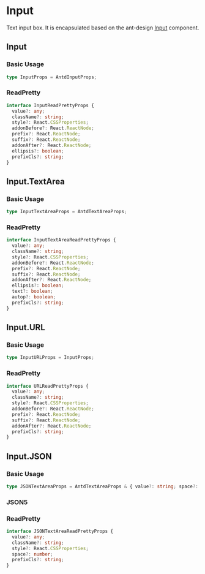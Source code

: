# Input

Text input box. It is encapsulated based on the ant-design [Input](https://ant.design/components/input/) component.

## Input

### Basic Usage

```ts
type InputProps = AntdInputProps;
```

<code src="./demos/new-demos/input.tsx"></code>

### ReadPretty

```ts
interface InputReadPrettyProps {
  value?: any;
  className?: string;
  style?: React.CSSProperties;
  addonBefore?: React.ReactNode;
  prefix?: React.ReactNode;
  suffix?: React.ReactNode;
  addonAfter?: React.ReactNode;
  ellipsis?: boolean;
  prefixCls?: string;
}
```

<code src="./demos/new-demos/input-read-pretty.tsx"></code>

## Input.TextArea

### Basic Usage

```ts
type InputTextAreaProps = AntdTextAreaProps;
```

<code src="./demos/new-demos/textarea.tsx"></code>

### ReadPretty

```ts
interface InputTextAreaReadPrettyProps {
  value?: any;
  className?: string;
  style?: React.CSSProperties;
  addonBefore?: React.ReactNode;
  prefix?: React.ReactNode;
  suffix?: React.ReactNode;
  addonAfter?: React.ReactNode;
  ellipsis?: boolean;
  text?: boolean;
  autop?: boolean;
  prefixCls?: string;
}
```

<code src="./demos/new-demos/textarea-read-pretty.tsx"></code>

## Input.URL

### Basic Usage

```ts
type InputURLProps = InputProps;
```

<code src="./demos/new-demos/url.tsx"></code>

### ReadPretty

```ts
interface URLReadPrettyProps {
  value?: any;
  className?: string;
  style?: React.CSSProperties;
  addonBefore?: React.ReactNode;
  prefix?: React.ReactNode;
  suffix?: React.ReactNode;
  addonAfter?: React.ReactNode;
  prefixCls?: string;
}
```

<code src="./demos/new-demos/url-read-pretty.tsx"></code>

## Input.JSON

### Basic Usage

```ts
type JSONTextAreaProps = AntdTextAreaProps & { value?: string; space?: number; json5?: boolean; }
```

<code src="./demos/new-demos/json.tsx"></code>

### JSON5

<code src="./demos/new-demos/json5.tsx"></code>

### ReadPretty

```ts
interface JSONTextAreaReadPrettyProps {
  value?: any;
  className?: string;
  style?: React.CSSProperties;
  space?: number;
  prefixCls?: string;
}
```

<code src="./demos/new-demos/json-read-pretty.tsx"></code>

